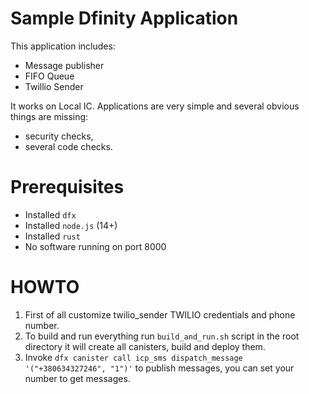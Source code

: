 # Sample Dfinity Application

This application includes:
- Message publisher
- FIFO Queue
- Twillio Sender

It works on Local IC. Applications are very simple and several obvious things are missing:
- security checks,
- several code checks.

# Prerequisites

- Installed `dfx`
- Installed `node.js` (14+)
- Installed `rust`
- No software running on port 8000

# HOWTO

1. First of all customize twilio_sender TWILIO credentials and phone number.
2. To build and run everything run `build_and_run.sh` script in the root directory it will create 
all canisters, build and deploy them.
3. Invoke `dfx canister call icp_sms dispatch_message '("+380634327246", "1")'` to publish messages, you can set your number to get messages.
